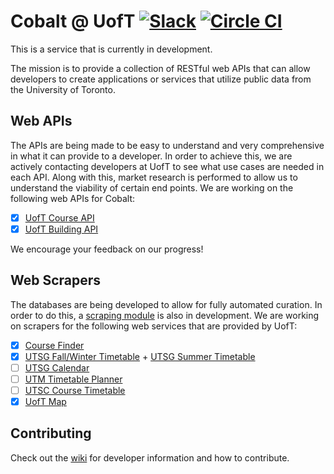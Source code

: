 Cobalt @ UofT [![Slack][slackin-badge]][slackin] [![Circle CI][circleci-badge]][circleci]
=============
This is a service that is currently in development.

The mission is to provide a collection of RESTful web APIs that can allow developers to create applications or services that utilize public data from the University of Toronto.

Web APIs
----------
The APIs are being made to be easy to understand and very comprehensive in what it can provide to a developer. In order to achieve this, we are actively contacting developers at UofT to see what use cases are needed in each API. Along with this, market research is performed to allow us to understand the viability of certain end points. We are working on the following web APIs for Cobalt:

  - [x] [UofT Course API](https://github.com/cobalt-io/cobalt/tree/master/api/courses)
  - [x] [UofT Building API](https://github.com/cobalt-io/cobalt/tree/master/api/buildings)

We encourage your feedback on our progress!

Web Scrapers
---------------
The databases are being developed to allow for fully automated curation. In order to do this, a [scraping module](https://github.com/cobalt-io/uoft-scrapers) is also in development. We are working on scrapers for the following web services that are provided by UofT:

 - [x] [Course Finder](http://coursefinder.utoronto.ca/) 
 - [x] [UTSG Fall/Winter Timetable](http://www.artsandscience.utoronto.ca/ofr/timetable/winter/sponsors.htm) + [UTSG Summer Timetable](http://www.artsandscience.utoronto.ca/ofr/timetable/summer/sponsors.htm)
 - [ ] [UTSG Calendar](http://www.artsandscience.utoronto.ca/ofr/calendar/)
 - [ ] [UTM Timetable Planner](https://student.utm.utoronto.ca/timetable/)
 - [ ] [UTSC Course Timetable](http://www.utsc.utoronto.ca/~registrar/scheduling/timetable)
 - [x] [UofT Map](http://map.utoronto.ca)

Contributing
----

Check out the [wiki](https://github.com/cobalt-io/cobalt/wiki) for developer information and how to contribute.

[slackin]: https://cobalt-slack.herokuapp.com/
[slackin-badge]: https://cobalt-slack.herokuapp.com/badge.svg
[circleci]: https://circleci.com/gh/cobalt-io/cobalt
[circleci-badge]: https://circleci.com/gh/cobalt-io/cobalt.svg?style=svg
